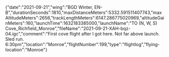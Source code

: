 {"date":"2021-09-21","wing":"BGD Winter, EN-B","durationSeconds":1810,"maxDistanceMeters":5332.591511407743,"maxAltitudeMeters":2656,"trackLengthMeters":6147.286775020969,"altitudeGainMeters":160,"launchTime":1632183385000,"launchName":"TO (N, W, S) Cove_Richfield_Monroe","fileName":"2021-09-21-XAH-bqz-04.igc","comment":"First cove flight after I got here.  Not far above launch.  Sled run.  6:30pm","location":"Monroe","flightNumber":199,"type":"flightlog","flying-location":"Monroe"}

